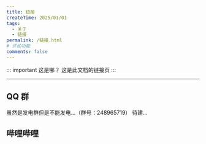 ```yaml
---
title: 链接
createTime: 2025/01/01
tags:
  - 关于
  - 链接
permalink: /链接.html
# 评论功能
comments: false
---
```


::: important 这是哪？
这是此文档的链接页
:::

---

## <Icon name="mingcute:qq-fill" color="currentColor" /> QQ 群

<LinkCard title="发电 1 群" icon="mingcute:qq-fill" href="https://qm.qq.com/q/K3Lqokpdm0">
    虽然是发电群但是不能发电...（群号：248965719）
</LinkCard>

<LinkCard title="发电 2 群" icon="mingcute:qq-fill" href="">
    待建...
</LinkCard>

## <Icon name="mingcute:bilibili-fill" color="currentColor" /> 哔哩哔哩

<LinkCard title="YOU MING 柚明" icon="https://image.youming.us.kg/ym.png" href="https://space.bilibili.com/1337092956">
</LinkCard>

<LinkCard title="某团一笑" icon="https://image.youming.us.kg/tx-2-ys.png" href="https://space.bilibili.com/3493093632379150">
</LinkCard>

<LinkCard title="Afly-dream" icon="https://image.youming.us.kg/tx-3-ys.png" href="https://space.bilibili.com/1364066451">
</LinkCard>
